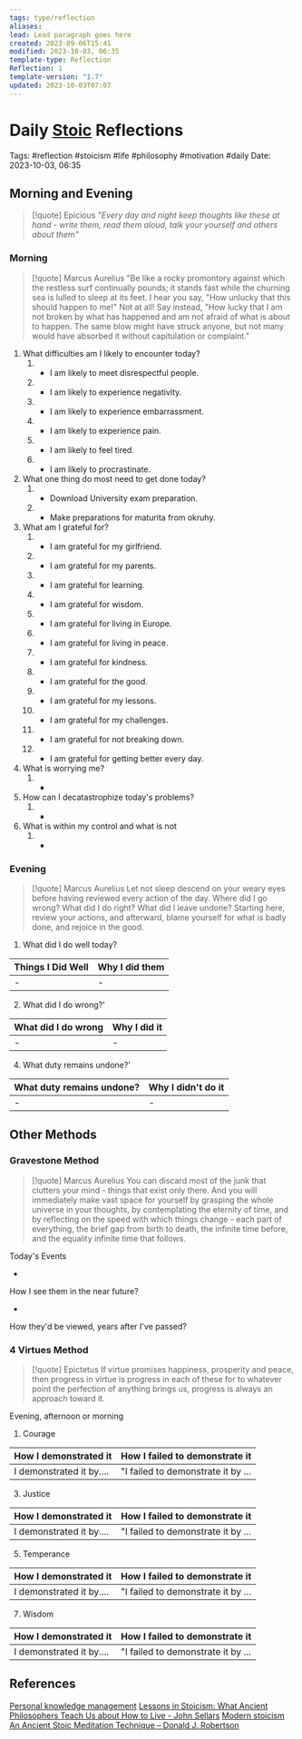 ```yaml
---
tags: type/reflection
aliases: 
lead: Lead paragraph goes here
created: 2023-09-06T15:41
modified: 2023-10-03, 06:35
template-type: Reflection
Reflection: 1
template-version: "1.7"
updated: 2023-10-03T07:07
---
```



# Daily [Stoic](../SLIP-BOX/Stoicism.md) Reflections

Tags:  #reflection #stoicism #life #philosophy #motivation #daily 
Date: 2023-10-03, 06:35

## Morning and Evening

> [!quote] Epicious 
> _"Every day and night keep thoughts like these at hand - write them, read them aloud, talk your yourself and others about them"_

### Morning

> [!quote] Marcus Aurelius
> "Be like a rocky promontory against which the restless surf continually pounds; it stands fast while the churning sea is lulled to sleep at its feet. I hear you say, "How unlucky that this should happen to me!" Not at all! Say instead, "How lucky that I am not broken by what has happened and am not afraid of what is about to happen. The same blow might have struck anyone, but not many would have absorbed it without capitulation or complaint."

1. What difficulties am I likely to encounter today?
	1. - I am likely to meet disrespectful people.
	2. - I am likely to experience negativity.
	3. - I am likely to experience embarrassment. 
	4. - I am likely to experience pain. 
	5. - I am likely to feel tired.
	6. - I am likely to procrastinate.
2. What one thing do most need to get done today?
	1. - Download University exam preparation.
	2. - Make preparations for maturita from okruhy.
3. What am I grateful for?
	1. - I am grateful for my girlfriend. 
	2. - I am grateful for my parents.
	3. - I am grateful for learning.
	4. - I am grateful for wisdom.
	5. - I am grateful for living in Europe.
	6. - I am grateful for living in peace.
	7. - I am grateful for kindness.
	8. - I am grateful for the good.
	9. - I am grateful for my lessons.
	10. - I am grateful for my challenges.
	11. - I am grateful for not breaking down.
	12. - I am grateful for getting better every day.
4. What is worrying me?
	1. -
5. How can I decatastrophize today's problems?
	1. -
6. What is within my control and what is not
	1. -

### Evening

> [!quote] Marcus Aurelius
> Let not sleep descend on your weary eyes before having reviewed every action of the day. Where did I go wrong? What did I do right? What did I leave undone? Starting here, review your actions, and afterward, blame yourself for what is badly done, and rejoice in the good.

1. What did I do well today?

| Things I Did Well | Why I did them |
| ------------------- | ---------------- |
| -                 | -              |

2. What did I do wrong?' 

| What did I do wrong | Why I did it |
| ------------------- | ---------------- |
| -                 | -              |

4. What duty remains undone?'

| What duty remains undone? | Why I didn't do it |
| ------------------- | ---------------- |
| -                 | -              |

## Other Methods

### Gravestone Method

> [!quote] Marcus Aurelius
> You can discard most of the junk that clutters your mind - things that exist only there. And you will immediately make vast space for yourself by grasping the whole universe in your thoughts, by contemplating the eternity of time, and by reflecting on the speed with which things change - each part of everything, the brief gap from birth to death, the infinite time before, and the equality infinite time that follows. 

Today's Events 

-

How I see them in the near future? 

-

How they'd be viewed, years after I've passed?

### 4 Virtues Method

> [!quote] Epictetus 
> If virtue promises happiness, prosperity and peace, then progress in virtue is progress in each of these for to whatever point the perfection of anything brings us, progress is always an approach toward it.

Evening, afternoon or morning

1. Courage 

| How I demonstrated it  | How I failed to demonstrate it |
| ------------------- | ---------------- |
| I demonstrated it by....                 | "I failed to demonstrate it by ...              |

3. Justice

| How I demonstrated it  | How I failed to demonstrate it |
| ------------------- | ---------------- |
| I demonstrated it by....                 | "I failed to demonstrate it by ...             

5. Temperance

| How I demonstrated it  | How I failed to demonstrate it |
| ------------------- | ---------------- |
| I demonstrated it by....                 | "I failed to demonstrate it by ...             

7. Wisdom

| How I demonstrated it  | How I failed to demonstrate it |
| ------------------- | ---------------- |
| I demonstrated it by....                 | "I failed to demonstrate it by ...             

## References

[Personal knowledge management](Personal%20knowledge%20management.md)
[Lessons in Stoicism: What Ancient Philosophers Teach Us about How to Live - John Sellars](https://books.google.cz/books/about/Lessons_in_Stoicism.html?id=ky84zQEACAAJ&redir_esc=y)
[Modern stoicism](https://modernstoicism.com/)
[An Ancient Stoic Meditation Technique – Donald J. Robertson](https://donaldrobertson.name/2017/03/22/an-ancient-stoic-meditation-technique/)


